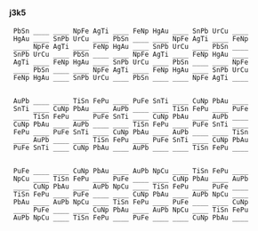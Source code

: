 #### j3k5

     PbSn ____ ____ NpFe AgTi ____ FeNp HgAu ____ SnPb UrCu ____
     HgAu ____ SnPb UrCu ____ PbSn ____ ____ NpFe AgTi ____ FeNp
     ____ NpFe AgTi ____ FeNp HgAu ____ SnPb UrCu ____ PbSn ____
     SnPb UrCu ____ PbSn ____ ____ NpFe AgTi ____ FeNp HgAu ____
     AgTi ____ FeNp HgAu ____ SnPb UrCu ____ PbSn ____ ____ NpFe
     ____ PbSn ____ ____ NpFe AgTi ____ FeNp HgAu ____ SnPb UrCu
     FeNp HgAu ____ SnPb UrCu ____ PbSn ____ ____ NpFe AgTi ____


     AuPb ____ ____ TiSn FePu ____ PuFe SnTi ____ CuNp PbAu ____
     SnTi ____ CuNp PbAu ____ AuPb ____ ____ TiSn FePu ____ PuFe
     ____ TiSn FePu ____ PuFe SnTi ____ CuNp PbAu ____ AuPb ____
     CuNp PbAu ____ AuPb ____ ____ TiSn FePu ____ PuFe SnTi ____
     FePu ____ PuFe SnTi ____ CuNp PbAu ____ AuPb ____ ____ TiSn
     ____ AuPb ____ ____ TiSn FePu ____ PuFe SnTi ____ CuNp PbAu
     PuFe SnTi ____ CuNp PbAu ____ AuPb ____ ____ TiSn FePu ____


     PuFe ____ ____ CuNp PbAu ____ AuPb NpCu ____ TiSn FePu ____
     NpCu ____ TiSn FePu ____ PuFe ____ ____ CuNp PbAu ____ AuPb
     ____ CuNp PbAu ____ AuPb NpCu ____ TiSn FePu ____ PuFe ____
     TiSn FePu ____ PuFe ____ ____ CuNp PbAu ____ AuPb NpCu ____
     PbAu ____ AuPb NpCu ____ TiSn FePu ____ PuFe ____ ____ CuNp
     ____ PuFe ____ ____ CuNp PbAu ____ AuPb NpCu ____ TiSn FePu
     AuPb NpCu ____ TiSn FePu ____ PuFe ____ ____ CuNp PbAu ____


